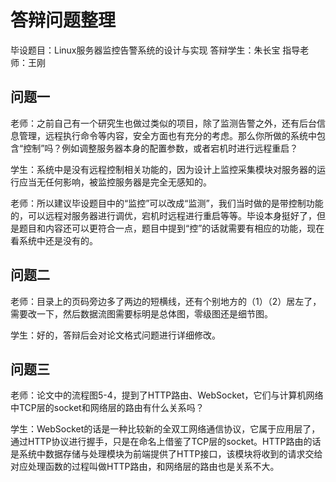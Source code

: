 # 答辩问题整理
毕设题目：Linux服务器监控告警系统的设计与实现
答辩学生：朱长宝
指导老师：王刚

## 问题一
老师：之前自己有一个研究生也做过类似的项目，除了监测告警之外，还有后台信息管理，远程执行命令等内容，安全方面也有充分的考虑。那么你所做的系统中包含“控制”吗？例如调整服务器本身的配置参数，或者宕机时进行远程重启？  

学生：系统中是没有远程控制相关功能的，因为设计上监控采集模块对服务器的运行应当无任何影响，被监控服务器是完全无感知的。  

老师：所以建议毕设题目中的“监控”可以改成“监测”，我们当时做的是带控制功能的，可以远程对服务器进行调优，宕机时远程进行重启等等。毕设本身挺好了，但是题目和内容还可以更符合一点，题目中提到“控”的话就需要有相应的功能，现在看系统中还是没有的。  

## 问题二
老师：目录上的页码旁边多了两边的短横线，还有个别地方的（1）（2）居左了，需要改一下，然后数据流图需要标明是总体图，零级图还是细节图。  

学生：好的，答辩后会对论文格式问题进行详细修改。  

## 问题三
老师：论文中的流程图5-4，提到了HTTP路由、WebSocket，它们与计算机网络中TCP层的socket和网络层的路由有什么关系吗？  

学生：WebSocket的话是一种比较新的全双工网络通信协议，它属于应用层了，通过HTTP协议进行握手，只是在命名上借鉴了TCP层的socket。HTTP路由的话是系统中数据存储与处理模块为前端提供了HTTP接口，该模块将收到的请求交给对应处理函数的过程叫做HTTP路由，和网络层的路由也是关系不大。  
